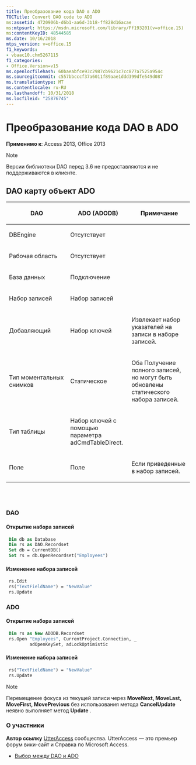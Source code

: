 ```yaml
---
title: Преобразование кода DAO в ADO
TOCTitle: Convert DAO code to ADO
ms:assetid: 4720906b-d6b1-aa6d-3b18-ff828d16acae
ms:mtpsurl: https://msdn.microsoft.com/library/Ff193201(v=office.15)
ms:contentKeyID: 48544585
ms.date: 10/16/2018
mtps_version: v=office.15
f1_keywords:
- vbaac10.chm5267115
f1_categories:
- Office.Version=v15
ms.openlocfilehash: 60baeabfce93c2987cb9621c7cc877a7525a954c
ms.sourcegitcommit: c557bbcccf37a6011f89aae1ddd399dfe549d087
ms.translationtype: MT
ms.contentlocale: ru-RU
ms.lasthandoff: 10/31/2018
ms.locfileid: "25876745"
---
```

# <a name="convert-dao-code-to-ado"></a>Преобразование кода DAO в ADO

**Применимо к**: Access 2013, Office 2013

> [!NOTE]
> Версии библиотеки DAO перед 3.6 не предоставляются и не поддерживаются в клиенте.

## <a name="dao-to-ado-object-map"></a>DAO карту объект ADO

<table>
<colgroup>
<col style="width: 33%" />
<col style="width: 33%" />
<col style="width: 33%" />
</colgroup>
<thead>
<tr class="header">
<th><p><strong>DAO</strong></p></th>
<th><p><strong>ADO (ADODB)</strong></p></th>
<th><p><strong>Примечание</strong></p></th>
</tr>
</thead>
<tbody>
<tr class="odd">
<td><p>DBEngine</p></td>
<td><p>Отсутствует</p></td>
<td><p></p></td>
</tr>
<tr class="even">
<td><p>Рабочая область</p></td>
<td><p>Отсутствует</p></td>
<td><p></p></td>
</tr>
<tr class="odd">
<td><p>База данных</p></td>
<td><p>Подключение</p></td>
<td><p></p></td>
</tr>
<tr class="even">
<td><p>Набор записей</p></td>
<td><p>Набор записей</p></td>
<td><p></p></td>
</tr>
<tr class="odd">
<td><p>Добавляющий</p></td>
<td><p>Набор ключей</p></td>
<td><p>Извлекает набор указателей на записи в наборе записей.</p></td>
</tr>
<tr class="even">
<td><p>Тип моментальных снимков</p></td>
<td><p>Статическое</p></td>
<td><p>Оба Получение полного записей, но могут быть обновлены статического набора записей.</p></td>
</tr>
<tr class="odd">
<td><p>Тип таблицы</p></td>
<td><p>Набор ключей с помощью параметра adCmdTableDirect.</p></td>
<td><p></p></td>
</tr>
<tr class="even">
<td><p>Поле</p></td>
<td><p>Поле</p></td>
<td><p>Если приведенные в набор записей.</p></td>
</tr>
</tbody>
</table>

<br/>
<br/>

### <a name="dao"></a>DAO

#### <a name="open-a-recordset"></a>Открытие набора записей

```vb
 Dim db as Database
 Dim rs as DAO.Recordset
 Set db = CurrentDB()
 Set rs = db.OpenRecordset("Employees")
```

#### <a name="edit-a-recordset"></a>Изменение набора записей

```vb
 rs.Edit 
 rs("TextFieldName") = "NewValue"
 rs.Update
```

### <a name="ado"></a>ADO

#### <a name="open-a-recordset"></a>Открытие набора записей

```vb
 Dim rs as New ADODB.Recordset
 rs.Open "Employees", CurrentProject.Connection, _
         adOpenKeySet, adLockOptimistic
```

#### <a name="edit-a-recordset"></a>Изменение набора записей

```vb
 rs("TextFieldName") = "NewValue" 
 rs.Update
```


> [!NOTE]
> Перемещение фокуса из текущей записи через **MoveNext, MoveLast, MoveFirst, MovePrevious** без использования метода **CancelUpdate** неявно выполняет метод **Update** .

### <a name="about-the-contributors"></a>О участники

**Автор ссылку** [UtterAccess](https://www.utteraccess.com) сообщества. UtterAccess — это премьер форум вики-сайт и Справка по Microsoft Access.

- [Выбор между DAO и ADO](https://www.utteraccess.com/wiki/index.php/choosing_between_dao_and_ado)

<br/>

